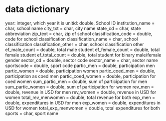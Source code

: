 # data dictionary

year: integer, which year it is
unitid: double, School ID
institution_name = char, school name
city_txt = char, city name
state_cd = char, state abbreviation
zip_text = char, zip of school
classification_code = double, code for school classification
classification_name = char, school classification
classification_other = char, school classification other
ef_male_count = double, total male student
ef_female_count = double, total female student
ef_total_count = double, total student for binary male/female gender
sector_cd = double, sector code
sector_name = char, sector name
sportscode = double, sport code
partic_men = double, participation men
partic_women = double, participation women
partic_coed_men = double, participation as coed men
partic_coed_women = double, participation for coed women
sum_partic_men = double, sum of participation for men
sum_partic_women = double, sum of participation for women
rev_men = double, revenue in USD for men
rev_women = double, revenue in USD for women
total_rev_menwomen = double, total revenue for both
exp_men = double, expenditures in USD for men
exp_women = double, expenditures in USD for women
total_exp_menwomen = double, total expenditures for both
sports = char, sport name